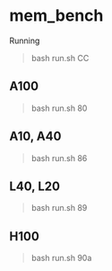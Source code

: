 # mem_bench
Running
> bash run.sh CC
## A100
> bash run.sh 80
## A10, A40
> bash run.sh 86
## L40, L20
> bash run.sh 89
## H100
> bash run.sh 90a

